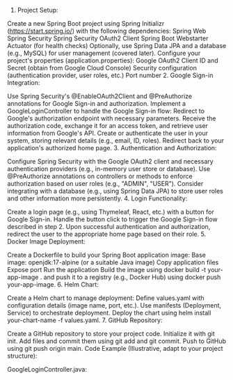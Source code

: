 1. Project Setup:

Create a new Spring Boot project using Spring Initializr (https://start.spring.io/) with the following dependencies:
Spring Web
Spring Security
Spring Security OAuth2 Client
Spring Boot Webstarter Actuator (for health checks)
Optionally, use Spring Data JPA and a database (e.g., MySQL) for user management (covered later).
Configure your project's properties (application.properties):
Google OAuth2 Client ID and Secret (obtain from Google Cloud Console)
Security configuration (authentication provider, user roles, etc.)
Port number
2. Google Sign-in Integration:

Use Spring Security's @EnableOAuth2Client and @PreAuthorize annotations for Google Sign-in and authorization.
Implement a GoogleLoginController to handle the Google Sign-in flow:
Redirect to Google's authorization endpoint with necessary parameters.
Receive the authorization code, exchange it for an access token, and retrieve user information from Google's API.
Create or authenticate the user in your system, storing relevant details (e.g., email, ID, roles).
Redirect back to your application's authorized home page.
3. Authentication and Authorization:

Configure Spring Security with the Google OAuth2 client and necessary authentication providers (e.g., in-memory user store or database).
Use @PreAuthorize annotations on controllers or methods to enforce authorization based on user roles (e.g., "ADMIN", "USER").
Consider integrating with a database (e.g., using Spring Data JPA) to store user roles and other information more persistently.
4. Login Functionality:

Create a login page (e.g., using Thymeleaf, React, etc.) with a button for Google Sign-in.
Handle the button click to trigger the Google Sign-in flow described in step 2.
Upon successful authentication and authorization, redirect the user to the appropriate home page based on their role.
5. Docker Image Deployment:

Create a Dockerfile to build your Spring Boot application image:
Base image: openjdk:17-alpine (or a suitable Java image)
Copy application files
Expose port
Run the application
Build the image using docker build -t your-app-image . and push it to a registry (e.g., Docker Hub) using docker push your-app-image.
6. Helm Chart:

Create a Helm chart to manage deployment:
Define values.yaml with configuration details (image name, port, etc.).
Use manifests (Deployment, Service) to orchestrate deployment.
Deploy the chart using helm install your-chart-name -f values.yaml.
7. GitHub Repository:

Create a GitHub repository to store your project code.
Initialize it with git init.
Add files and commit them using git add and git commit.
Push to GitHub using git push origin main.
Code Example (Illustrative, adapt to your project structure):

GoogleLoginController.java:
